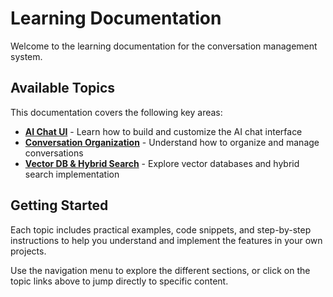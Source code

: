 # Learning Documentation

Welcome to the learning documentation for the conversation management system.

## Available Topics

This documentation covers the following key areas:

- **[AI Chat UI](ai_chat_ui.md)** - Learn how to build and customize the AI chat interface
- **[Conversation Organization](conversation_organization.md)** - Understand how to organize and manage conversations
- **[Vector DB & Hybrid Search](vector_db_hybrid_search.md)** - Explore vector databases and hybrid search implementation

## Getting Started

Each topic includes practical examples, code snippets, and step-by-step instructions to help you understand and implement the features in your own projects.

Use the navigation menu to explore the different sections, or click on the topic links above to jump directly to specific content.
